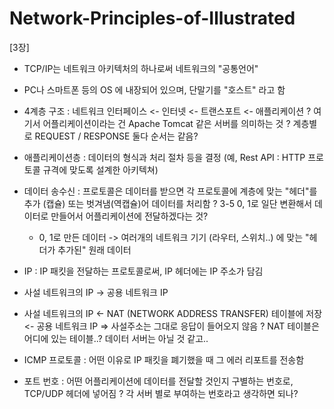# Network-Principles-of-Illustrated
[3장]

- TCP/IP는 네트워크 아키텍처의 하나로써 네트워크의 "공통언어"
- PC나 스마트폰 등의 OS 에 내장되어 있으며, 단말기를 "호스트" 라고 함 

- 4계층 구조 : 네트워크 인터페이스 <- 인터넷 <- 트랜스포트 <- 애플리케이션
? 여기서 어플리케이션이라는 건 Apache Tomcat 같은 서버를 의미하는 것
? 계층별로 REQUEST / RESPONSE 둘다 순서는 같음? 

- 애플리케이션층 : 데이터의 형식과 처리 절차 등을 결정 (예, Rest API : HTTP 프로토콜 규격에 맞도록 설계한 아키텍쳐)

- 데이터 송수신 : 프로토콜은 데이터를 받으면 각 프로토콜에 계층에 맞는 "헤더"를 추가 (캡슐) 또는 벗겨냄(역캡슐)어 데이터를 처리함 
? 3-5 0, 1로 일단 변환해서 데이터로 만들어서 어플리케이션에 전달하겠다는 것? 
    - 0, 1로 만든 데이터 -> 여러개의 네트워크 기기 (라우터, 스위치..) 에 맞는 "헤더가 추가된" 원래 데이터

- IP : IP 패킷을 전달하는 프로토콜로써, IP 헤더에는 IP 주소가 담김 

- 사설 네트워크의 IP -> 공용 네트워크 IP
- 사설 네트워크의 IP <- NAT (NETWORK ADDRESS TRANSFER) 테이블에 저장 <- 공용 네트워크 IP 
=> 사설주소는 그대로 응답이 들어오지 않음
? NAT 테이블은 어디에 있는 테이블..? 데이터 서버는 아닐 것 같고..

- ICMP 프로토콜 : 어떤 이유로 IP 패킷을 폐기했을 때 그 에러 리포트를 전송함 

- 포트 번호 : 어떤 어플리케이션에 데이터를 전달할 것인지 구별하는 번호로, TCP/UDP 헤더에 넣어짐
? 각 서버 별로 부여하는 번호라고 생각하면 되나? 